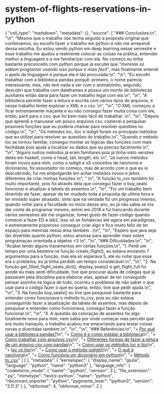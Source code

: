 # system-of-flights-reservations-in-python
{   "cell_type": "markdown",
   "metadata": {},
   "source": [
    "### Conclusões:\n",
    "\n",
    "Mesmo que o trabalho não tenha seguido a proposta original que combinamos, eu escolhi fazer o trabalho em python e não me arrependi dessa escolha. Eu estou vendo python em deep learning nesse semestre e esse trabalho me ajudou a realmente colocar as coisas na prática, entender melhor a linguagem e a me familiarizar com ela. No começo eu tinha bastante preconceito com python porque já escutei que *\"meninas só sabem programar usando isso porque é mais fácil\"*, mas finalmente entendi o apelo da linguagem e porque ela é tão procurada.\n",
    "\n",
    "Eu escolhi trabalhar com a biblioteca pandas porquê: primeiro, o nome parecia interessante, mas, não tem nada a ver com o animalzinho, segundo, descobri que trabalha com dataframes e possui um monte de bibliotecas auxiliares então daria para fazer um trabalho legal com ela.\n",
    "\n",
    "A biblioteca permite fazer a leitura e escrita com vários tipos de arquivos, e nesse trabalho tentei explorar o XML e o csv. \n",
    "\n",
    "O XML começou a ficar extremamente maçante e eu não consegui fazer muita coisa com ele, então, parti para o csv, que foi bem mais fácil de trabalhar. \n",
    "\n",
    "Depois que aprendi a manusear um pouco arquivos csv, comecei a pesquisar possíveis funções que eu poderia chamar para resolver questões no código.\n",
    "\n",
    "Os métodos loc, iloc e isdigit foram os principais métodos que eu utilizei para resolver as questões do trabalho.\n",
    "Quando o método loc se tornou familiar, consegui montar as lógicas das funções com mais facilidade pois ajuda a localizar os dados que eu preciso facilmente.\n",
    "\n",
    "Alguns outros métodos já eram familiares pois já tinha visto versões deles em haskell, como o head, tail, length, etc.\n",
    "Já outros métodos foram novos para mim, como o isdigit e oS conceitos de nan/none e dicionários, foi assustador no começo, mas de acordo com o que eu ia descobrindo, fui me empolgando em achar metódos novos e jeitos diferentes de criar minhas funções.\n",
    " \n",
    "A função to_csv também foi muito importante, pois foi através dela que consegui fazer o buy_seats funcionar e atualizar a tabela de assentos.\n",
    "\n",
    "Foi um trabalho bem divertido de fazer, apesar de ter mudado toda a proposta de ultima hora e ter enviado super atrasado, sinto que na verdade fiz um progresso imenso, quando voltei para a faculdade no ínicio desse ano, eu já não sabia se iria dar conta de programar mesmo, entrei em 2018 e fui trancando durante vários semestres até me organizar, tomei gosto de fazer código quando comecei a fazer ED e lab2, isso só se fortaleceu até agora em paradigmas, é extremamente prazeroso conseguir criar algo e fico muito feliz de ter espaço para meninas nessa área também. :)\n",
    "\n",
    "Espero que java seja tão divertido quanto python, estou ansiosa para aprender mais sobre programaçao orientada a objetos <3 \n",
    "\n",
    "### Dificuldades:\n",
    "\n",
    "Acabei tendo alguns travamentos em certas funções:\n",
    "1. Perdi um tempo por uma besteira na função create_flight(), eu estava enviando 7 argumentos para a função, mas ela só esperava 5, até eu notar que esse era o problema, eu já tinha perdido um tempo considerável.\n",
    "\n",
    "2. Na função get_filled_flight_seats_dict(), display_seats() e get_flight_full foi aonde eu mais senti dificuldade, tive que procurar ajuda de colegas que já passaram pela disciplina para elaborar elas, apesar de ter conseguido pensar sozinha na lógica de tudo, ocorreu o problema de não saber o que usar para o código fazer o que eu queria, então, tive que pedir ajuda.\n",
    "\n",
    "3. Na função buy_seats() eu tive que pesquisar bastante para entender como funcionava o método to_csv, pois eu não estava conseguindo fazer a atualização da tabela de assentos, mas depois de pesquisar e entender como funcionava, consegui fazer a função funcionar.\n",
    "\n",
    "4. A questão da coloração de assentos foi algo totalmente novo para mim, nem sabia por onde começar mas percebi que era muito tranquilo, o trabalho acabou me empurrando para testar coisas novas e divertidas também.\n",
    "\n",
    "\n",
    "### Referências:\n",
    "+ [Por quê usar a biblioteca pandas?](https://harve.com.br/blog/programacao-python-blog/pandas-python-vantagens-e-como-comecar/)\n",
    "+ [Como é e como instalar a biblioteca](https://www.alura.com.br/artigos/pandas-o-que-e-para-que-serve-como-instalar)\n",
    "+ [Como trabalhar com arquivos csv](https://www.w3schools.com/python/pandas/pandas_csv.asp)\n",
    "+ [Diferentes formas de fazer a leitura de um arquivo csv com pandas](https://medium.com/@henrique.gelatti/diferentes-formas-de-ler-um-arquivo-csv-utilizando-a-biblioteca-pandas-dbeab96555ba)\n",
    "+ [Como usar os métodos loc e iloc](https://medium.com/horadecodar/data-science-tips-02-como-usar-loc-e-iloc-no-pandas-fab58e214d87)\n",
    "+ [loc vs iloc](https://www.delftstack.com/pt/howto/python-pandas/pandas-loc-vs-iloc-python/)\n",
    "+ [Como usar o método isdigit()](https://acervolima.com/python-pandas-series-str-isdigit/)\n",
    "+ [O quê é nan/none](https://note.nkmk.me/en/python-pandas-nan-none-na/)\n",
    "+ [Como funciona um dicionário em python](https://blog.somostera.com/desenvolvimento-web/dicionario-python)\n",
    "+ [Método to_csv](https://www.aprendadatascience.com/blog/fun%C3%A7%C3%A3o-to_csv)"
   ]
  }
 ],
 "metadata": {
  "kernelspec": {
   "display_name": "giulia",
   "language": "python",
   "name": "python3"
  },
  "language_info": {
   "codemirror_mode": {
    "name": "ipython",
    "version": 3
   },
   "file_extension": ".py",
   "mimetype": "text/x-python",
   "name": "python",
   "nbconvert_exporter": "python",
   "pygments_lexer": "ipython3",
   "version": "3.11.3"
  }
 },
 "nbformat": 4,
 "nbformat_minor": 2
}
